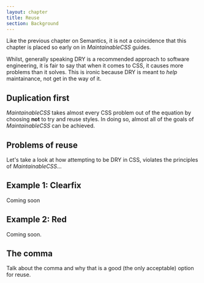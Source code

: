 ```yaml
---
layout: chapter
title: Reuse
section: Background
---
```


Like the previous chapter on Semantics, it is not a coincidence that this chapter is placed so early on in *MaintainableCSS* guides.

Whilst, generally speaking DRY is a recommended approach to software engineering, it is fair to say that when it comes to CSS, it causes  more problems than it solves. This is ironic because DRY is meant to *help* maintainance, not get in the way of it.

## Duplication first

*MaintainableCSS* takes almost every CSS problem out of the equation by choosing **not** to try and reuse styles. In doing so, almost all of the goals of *MaintainableCSS* can be achieved.

## Problems of reuse

Let's take a look at how attempting to be DRY in CSS, violates the principles of *MaintainableCSS*...

## Example 1: Clearfix

Coming soon

## Example 2: Red

Coming soon.

## The comma

Talk about the comma and why that is a good (the only acceptable) option for reuse.